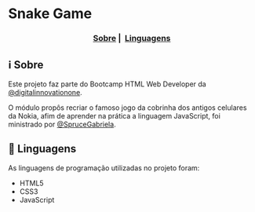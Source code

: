 ﻿<H1> Snake Game </H1>

<h3 align="center">
  <a href="#information_source-sobre">Sobre</a>&nbsp;|&nbsp;
  <a href="#rocket-linguagens">Linguagens</a>
</h3>

## :information_source: Sobre

Este projeto faz parte do Bootcamp HTML Web Developer da [@digitalinnovationone](https://github.com/digitalinnovationone).

O módulo propôs recriar o famoso jogo da cobrinha dos antigos celulares da Nokia, afim de aprender na prática a linguagem JavaScript,  foi ministrado por [@SpruceGabriela](https://github.com/SpruceGabriela).

## :rocket: Linguagens

As linguagens de programação utilizadas no projeto foram:

-   HTML5
-   CSS3
-   JavaScript
